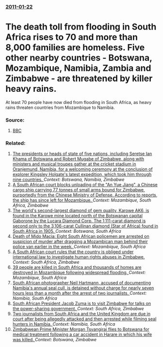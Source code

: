 ### [2011-01-22](/news/2011/01/22/index.md)

# The death toll from flooding in South Africa rises to 70 and more than 8,000 families are homeless. Five other nearby countries - Botswana, Mozambique, Namibia, Zambia and Zimbabwe - are threatened by killer heavy rains. 

At least 70 people have now died from flooding in South Africa, as heavy rains threaten countries from Mozambique to Namibia.


### Source:

1. [BBC](http://www.bbc.co.uk/news/world-africa-12258638)

### Related:

1. [ The presidents or heads of state of five nations, including Seretse Ian Khama of Botswana and Robert Mugabe of Zimbabwe, along with ministers and musical troupes gather at the cricket stadium in Oranjemund, Namibia, for a welcoming ceremony at the conclusion of explorer Kingsley Holgate's latest expedition, which took him through nine countries. ](/news/2009/08/21/the-presidents-or-heads-of-state-of-five-nations-including-seretse-ian-khama-of-botswana-and-robert-mugabe-of-zimbabwe-along-with-ministe.md) _Context: Botswana, Namibia, Zimbabwe_
2. [ A South African court blocks unloading of the "An Yue Jiang", a Chinese cargo ship carrying 77 tonnes of small arms bound for Zimbabwe, purportedly from the Chinese Ministry of Defense. According to reports, the ship has since left for Mozambique. ](/news/2008/04/19/a-south-african-court-blocks-unloading-of-the-an-yue-jiang-a-chinese-cargo-ship-carrying-77-tonnes-of-small-arms-bound-for-zimbabwe-pur.md) _Context: Mozambique, South Africa, Zimbabwe_
3. [The world's second-largest diamond of gem quality, Karowe AK6, is found in the Karowe mine located north of the Botswanan capital Gaborone by the Lucara Diamond Corp. The 1,111-carat diamond is second only to the 3,106-carat Cullinan diamond (Star of Africa) found in South Africa in 1905. ](/news/2015/11/20/the-worldas-second-largest-diamond-of-gem-quality-karowe-ak6-is-found-in-the-karowe-mine-located-north-of-the-botswanan-capital-gaborone.md) _Context: Botswana, South Africa_
4. [Death of Mido Macia: Eight South African policemen are arrested on suspicion of murder after dragging a Mozambican man behind their police van earlier in the week. ](/news/2013/03/1/death-of-mido-macia-eight-south-african-policemen-are-arrested-on-suspicion-of-murder-after-dragging-a-mozambican-man-behind-their-police-v.md) _Context: Mozambique, South Africa_
5. [A South African court rules that the country is obliged under international law to investigate human rights abuses in Zimbabwe. ](/news/2012/05/8/a-south-african-court-rules-that-the-country-is-obliged-under-international-law-to-investigate-human-rights-abuses-in-zimbabwe.md) _Context: South Africa, Zimbabwe_
6. [39 people are killed in South Africa and thousands of homes are destroyed in Mozambique following widespread flooding. ](/news/2011/01/17/39-people-are-killed-in-south-africa-and-thousands-of-homes-are-destroyed-in-mozambique-following-widespread-flooding.md) _Context: Mozambique, South Africa_
7. [ South African photographer Neil Hartmann, accused of documenting Namibia's annual seal cull, is detained without charge for nearly seven hours less than a month after the arrest of two journalists. ](/news/2009/08/6/south-african-photographer-neil-hartmann-accused-of-documenting-namibia-s-annual-seal-cull-is-detained-without-charge-for-nearly-seven-ho.md) _Context: Namibia, South Africa_
8. [ South African President Jacob Zuma is to visit Zimbabwe for talks on the power-sharing government. ](/news/2009/08/27/south-african-president-jacob-zuma-is-to-visit-zimbabwe-for-talks-on-the-power-sharing-government.md) _Context: South Africa, Zimbabwe_
9. [ Two journalists from South Africa and the United Kingdom are due in court after being allegedly attacked and then arrested while filming seal hunters in Namibia. ](/news/2009/07/17/two-journalists-from-south-africa-and-the-united-kingdom-are-due-in-court-after-being-allegedly-attacked-and-then-arrested-while-filming-se.md) _Context: Namibia, South Africa_
10. [ Zimbabwean Prime Minister Morgan Tsvangirai flies to Botswana for medical treatment following a car accident in Harare in which his wife was killed. ](/news/2009/03/7/zimbabwean-prime-minister-morgan-tsvangirai-flies-to-botswana-for-medical-treatment-following-a-car-accident-in-harare-in-which-his-wife-wa.md) _Context: Botswana, Zimbabwe_
